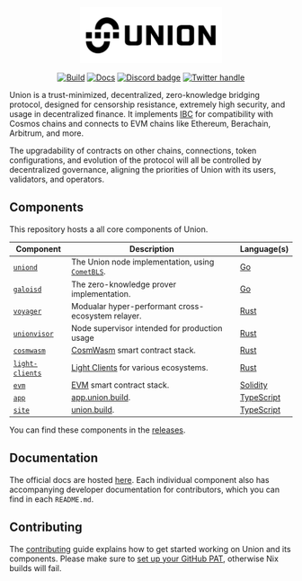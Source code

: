 <div align="center">
  <picture>
    <source media="(prefers-color-scheme: dark)" srcset="./.github/images/union-logo-white.svg">
    <source media="(prefers-color-scheme: light)" srcset="./.github/images/union-logo-black.svg">
    <img alt="Union"
         src="./.github/images/union-logo-black.svg"
         width="50%">
  </picture>

  [![Build](https://github.com/unionlabs/union/actions/workflows/build.yml/badge.svg)](https://github.com/unionlabs/union/actions/workflows/build.yml)
  [![Docs](https://img.shields.io/badge/docs-main-blue)][docs]
  [![Discord badge][]](https://discord.union.build)
  [![Twitter handle][]][Twitter badge]
</div>


Union is a trust-minimized, decentralized, zero-knowledge bridging protocol, designed for censorship resistance, extremely high security, and usage in decentralized finance. It implements [IBC] for compatibility with Cosmos chains and connects to EVM chains like Ethereum, Berachain, Arbitrum, and more.

The upgradability of contracts on other chains, connections, token configurations, and evolution of the protocol will all be controlled by decentralized governance, aligning the priorities of Union with its users, validators, and operators.

## Components

This repository hosts a all core components of Union.

| Component                          | Description                                        | Language(s)   |
| ---------------------------------- | -------------------------------------------------- | ------------- |
| [`uniond`](./uniond)               | The Union node implementation, using [`CometBLS`]. | [Go]          |
| [`galoisd`](./galoisd)             | The zero-knowledge prover implementation.          | [Go]          |
| [`voyager`](./voyager)             | Modualar hyper-performant cross-ecosystem relayer. | [Rust]        |
| [`unionvisor`](./unionvisor)       | Node supervisor intended for production usage      | [Rust]        |
| [`cosmwasm`](./cosmwasm)           | [CosmWasm] smart contract stack.                   | [Rust]        |
| [`light-clients`](./light-clients) | [Light Clients] for various ecosystems.            | [Rust]        |
| [`evm`](./evm)                     | [EVM] smart contract stack.                        | [Solidity]    |
| [`app`](./app)                     | [app.union.build](https://app.union.build).        | [TypeScript]  |
| [`site`](./site)                   | [union.build](https://union.build).                | [TypeScript]  |

You can find these components in the [releases](https://github.com/unionlabs/union/releases).

## Documentation

The official docs are hosted [here][docs]. Each individual component also has accompanying developer documentation for contributors, which you can find in each `README.md`.

## Contributing

The [contributing](./CONTRIBUTING.md) guide explains how to get started working on Union and its components.
Please make sure to [set up your GitHub PAT](<https://github.com/unionlabs/union/wiki/Personal-Access-Token-(PAT)-Setup>), otherwise Nix builds will fail.

[docs]: https://docs.union.build "Official Union Docs"
[IBC]: https://github.com/cosmos/ibc "cosmos/ibc"
[Discord badge]: https://img.shields.io/discord/1158939416870522930?logo=discord
[Twitter handle]: https://img.shields.io/twitter/follow/union_build.svg?style=social&label=Follow
[Twitter badge]: https://twitter.com/intent/follow?screen_name=union_build
[CosmWasm]: https://cosmwasm.com/
[EVM]: https://ethereum.org/en/developers/docs/evm/
[Rust]: https://www.rust-lang.org/
[Solidity]: https://soliditylang.org/
[Go]: https://go.dev/
[TypeScript]: https://www.typescriptlang.org/
[`CometBLS`]: https://github.com/unionlabs/cometbls
[Light Clients]: https://a16zcrypto.com/posts/article/an-introduction-to-light-clients/
